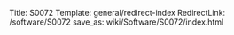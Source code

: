 Title: S0072
Template: general/redirect-index
RedirectLink: /software/S0072
save_as: wiki/Software/S0072/index.html